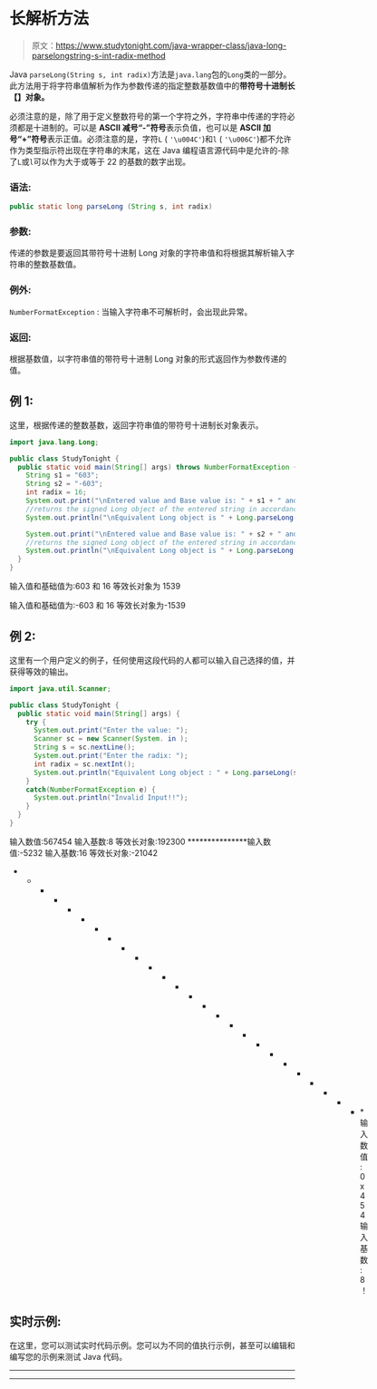 # 长解析方法

> 原文：<https://www.studytonight.com/java-wrapper-class/java-long-parselongstring-s-int-radix-method>

Java `parseLong(String s, int radix)`方法是`java.lang`包的`Long`类的一部分。此方法用于将字符串值解析为作为参数传递的指定整数基数值中的**带符号十进制长【】对象。**

必须注意的是，除了用于定义整数符号的第一个字符之外，字符串中传递的字符必须都是十进制的。可以是 **ASCII 减号“-”符号**表示负值，也可以是 **ASCII 加号“+”符号**表示正值。必须注意的是，字符`L` ( `'\u004C'`)和`l` ( `'\u006C'`)都不允许作为类型指示符出现在字符串的末尾，这在 Java 编程语言源代码中是允许的-除了`L`或`l`可以作为大于或等于 22 的基数的数字出现。

### 语法:

```java
public static long parseLong (String s, int radix) 
```

### 参数:

传递的参数是要返回其带符号十进制 Long 对象的字符串值和将根据其解析输入字符串的整数基数值。

### 例外:

`NumberFormatException` : 当输入字符串不可解析时，会出现此异常。

### 返回:

根据基数值，以字符串值的带符号十进制 Long 对象的形式返回作为参数传递的值。

## 例 1:

这里，根据传递的整数基数，返回字符串值的带符号十进制长对象表示。

```java
import java.lang.Long;

public class StudyTonight {
  public static void main(String[] args) throws NumberFormatException {
    String s1 = "603";
    String s2 = "-603";
    int radix = 16;
    System.out.print("\nEntered value and Base value is: " + s1 + " and " + radix);
    //returns the signed Long object of the entered string in accordance with the radix            
    System.out.println("\nEquivalent Long object is " + Long.parseLong(s1, radix));

    System.out.print("\nEntered value and Base value is: " + s2 + " and " + radix);
    //returns the signed Long object of the entered string in accordance with the radix            
    System.out.println("\nEquivalent Long object is " + Long.parseLong(s2, radix));
  }
}
```

输入值和基础值为:603 和 16
等效长对象为 1539

输入值和基础值为:-603 和 16
等效长对象为-1539

## 例 2:

这里有一个用户定义的例子，任何使用这段代码的人都可以输入自己选择的值，并获得等效的输出。

```java
import java.util.Scanner;

public class StudyTonight {
  public static void main(String[] args) {
    try {
      System.out.print("Enter the value: ");
      Scanner sc = new Scanner(System. in );
      String s = sc.nextLine();
      System.out.print("Enter the radix: ");
      int radix = sc.nextInt();
      System.out.println("Equivalent Long object : " + Long.parseLong(s, radix)); //parse the string value into signed value with respect to radix 
    }
    catch(NumberFormatException e) {
      System.out.println("Invalid Input!!");
    }
  }
}
```

输入数值:567454
输入基数:8
等效长对象:192300
***************输入数值:-5232
输入基数:16
等效长对象:-21042
* * * * * * * * * * * * * * * * * * * * * * * * * * *输入数值:0x454
输入基数:8
！

## 实时示例:

在这里，您可以测试实时代码示例。您可以为不同的值执行示例，甚至可以编辑和编写您的示例来测试 Java 代码。

* * *

* * *